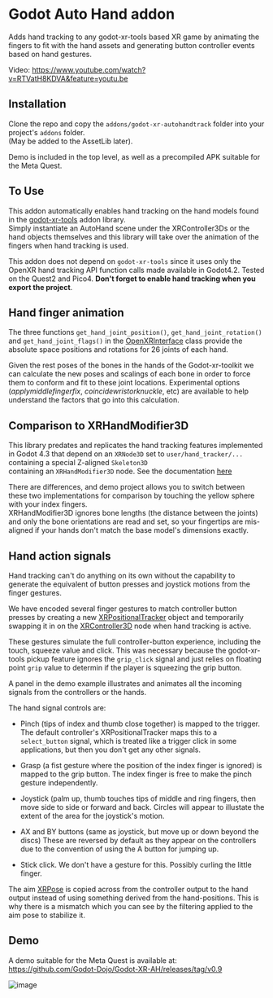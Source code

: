 # Godot Auto Hand addon

Adds hand tracking to any godot-xr-tools based XR game by animating the 
fingers to fit with the hand assets and generating button controller 
events based on hand gestures.

Video: https://www.youtube.com/watch?v=RTVatH8KDVA&feature=youtu.be

## Installation

Clone the repo and copy the `addons/godot-xr-autohandtrack` folder into your project's `addons` folder.   
(May be added to the AssetLib later).

Demo is included in the top level, as well as a precompiled APK suitable for the Meta Quest.

## To Use

This addon automatically enables hand tracking on the hand models found in the 
[godot-xr-tools](https://github.com/GodotVR/godot-xr-tools) addon library.  
Simply instantiate an AutoHand scene under the XRController3Ds or the 
hand objects themselves and this library will take over the animation of 
the fingers when hand tracking is used.

This addon does not depend on `godot-xr-tools` since it uses only the OpenXR hand tracking 
API function calls made available in Godot4.2.
Tested on the Quest2 and Pico4.  **Don't forget to enable hand tracking 
when you export the project**.

## Hand finger animation

The three functions `get_hand_joint_position()`, `get_hand_joint_rotation()` 
and `get_hand_joint_flags()` in the [OpenXRInterface](https://docs.godotengine.org/en/latest/classes/class_openxrinterface.html) class 
provide the absolute space positions and rotations for 26 joints of each hand.  

Given the rest poses of the bones in the hands of the Godot-xr-toolkit 
we can calculate the new poses and scalings of each bone in order to force 
them to conform and fit to these joint locations.  Experimental options 
(*applymiddlefingerfix*, *coincidewristorknuckle*, etc) are available to help understand 
the factors that go into this calculation.

## Comparison to XRHandModifier3D

This library predates and replicates the hand tracking features implemented 
in Godot 4.3 that depend on an `XRNode3D` set to `user/hand_tracker/...` 
containing a special Z-aligned `Skeleton3D`  
containing an `XRHandModifier3D` node.
See the documentation [here](https://docs.godotengine.org/en/latest/tutorials/xr/openxr_hand_tracking.html)

There are differences, and demo project allows you to switch between these 
two implementations for comparison by touching the yellow sphere with your index fingers.  
XRHandModifier3D ignores bone lengths (the distance between the 
joints) and only the bone orientations are read and set, so your fingertips are 
mis-aligned if your hands don't match the base model's dimensions exactly.

## Hand action signals

Hand tracking can't do anything on its own without the capability to  
generate the equivalent of button presses and joystick motions from the 
finger gestures.

We have encoded several finger gestures to match controller button presses by 
creating a new [XRPositionalTracker](https://docs.godotengine.org/en/latest/classes/class_xrpositionaltracker.html) object and temporarily swapping it in on the 
[XRController3D](https://docs.godotengine.org/en/latest/classes/class_xrcontroller3d.html) node when hand tracking is active.  

These gestures simulate the full controller-button experience, including the touch, squeeze value 
and click.  This was necessary because the godot-xr-tools pickup feature ignores the 
`grip_click` signal and just relies on floating point `grip` value to determin if the 
player is squeezing the grip button.  

A panel in the demo example illustrates and animates all the incoming signals from the 
controllers or the hands.

The hand signal controls are:
	
* Pinch (tips of index and thumb close together) is mapped to the trigger.  The 
default controller's XRPositionalTracker maps this to a `select_button` signal, 
which is treated like a trigger click in some applications, but then you 
don't get any other signals.

* Grasp (a fist gesture where the position of the index finger is ignored) is 
mapped to the grip button.  The index finger is free to make the pinch gesture 
independently.  

* Joystick (palm up, thumb touches tips of middle and ring fingers, then 
move side to side or forward and back.  Circles will appear to illustate 
the extent of the area for the joystick's motion.

* AX and BY buttons (same as joystick, but move up or down beyond the discs)
These are reversed by default as they appear on the controllers due to the 
convention of using the A button for jumping up.

* Stick click.  We don't have a gesture for this.  Possibly curling the little finger.

The aim [XRPose](https://docs.godotengine.org/en/latest/classes/class_xrpose.html) is copied 
across from the controller output to the hand output instead of using something 
derived from the hand-positions.  This is why there is a mismatch which you can see 
by the filtering applied to the aim pose to stabilize it.

## Demo

A demo suitable for the Meta Quest is available at: https://github.com/Godot-Dojo/Godot-XR-AH/releases/tag/v0.9

![image](https://github.com/Godot-Dojo/Godot-XR-AH/assets/677254/ddaff4ac-56b6-4530-a00a-f2e446b46d67)
